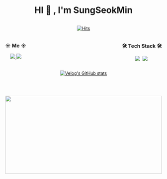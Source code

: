 
<div style="width: 100%, height: 100%; display: flex; flex-direction: column">
<div style="width: 100%; display: flex; flex-direction: column; align-items: center;">
<h1>HI 👋 , I'm SungSeokMin</h1>

[![Hits](https://hits.seeyoufarm.com/api/count/incr/badge.svg?url=https%3A%2F%2Fgithub.com%2FSungSeokMin&count_bg=%2379C83D&title_bg=%23555555&icon=&icon_color=%23E7E7E7&title=hits&edge_flat=false)](https://hits.seeyoufarm.com)

</div>

<div style="width: 100%; display: flex; justify-content: space-between">
  <div>
    <h3 align='center'>☀️ Me ☀️</h3> 
      <p align="center">
      <a href="https://velog.io/@jkl1545">
        <img src="http://img.shields.io/badge/-Velog-green?style=flat&logo=Blogger&logoColor=white" />
      </a>
       <a href="https://instagram.com/sungstonemin">
        <img src="http://img.shields.io/badge/-Instagram-white?style=flat&logo=Instagram&link=https://instagram.com/sungstonemin" />
      </a>
      </P>
  </div>
  
  <div>
    <h3 align='center'>🛠 Tech Stack 🛠</h3> 
    <p align="center">
      <img src="https://img.shields.io/badge/-JavaScript-F7DF1E?style=flat-square&logo=JavaScript&logoColor=white" />&nbsp
      <img src="https://img.shields.io/badge/-React-61DAFB?style=flat-square&logo=React&logoColor=white" />&nbsp
    </P>
  </div>
  
</div>

<div align="center" style="text-align:center">
  
[![Velog's GitHub stats](https://velog-readme-stats.vercel.app/api?name=jkl1545&slug=React-Query)](https://github.com/SungSeokMin/velog-readme-stats)
  
</div>

<div style="width: 100%; margin-top: 50px;">
  <img src="https://github-readme-stats.vercel.app/api?username=SungSeokMin&theme=dracula&show_icons=true" style="width: 100%; height: 250px" />
</div>
</div>

